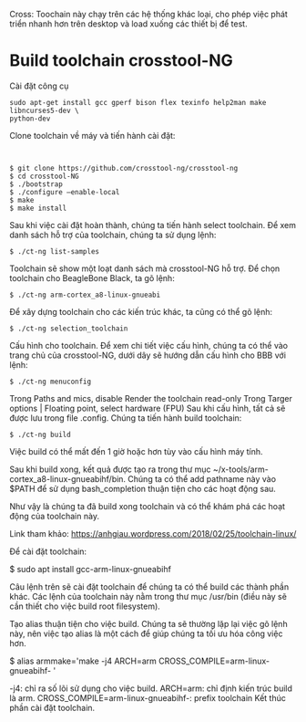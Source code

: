 Cross: Toochain này chạy trên các hệ thống khác loại, cho phép việc phát triển nhanh hơn trên desktop và load xuống các thiết bị để test.

# Build toolchain crosstool-NG

Cài đặt công cụ

```
sudo apt-get install gcc gperf bison flex texinfo help2man make libncurses5-dev \
python-dev
```

Clone toolchain về máy và tiến hành cài đặt:
```


$ git clone https://github.com/crosstool-ng/crosstool-ng
$ cd crosstool-NG
$ ./bootstrap
$ ./configure –enable-local
$ make
$ make install
```

Sau khi việc cài đặt hoàn thành, chúng ta tiến hành select toolchain. Để xem danh sách hỗ trợ của toolchain, chúng ta sử dụng lệnh:

`$ ./ct-ng list-samples`

Toolchain sẽ show một loạt danh sách mà crosstool-NG hỗ trợ. Để chọn toolchain cho BeagleBone Black, ta gõ lệnh:

`$ ./ct-ng arm-cortex_a8-linux-gnueabi`

Để xây dựng toolchain cho các kiến trúc khác, ta cũng có thể gõ lệnh:

`$ ./ct-ng selection_toolchain`

Cấu hình cho toolchain. Để xem chi tiết việc cấu hình, chúng ta có thể vào trang chủ của crosstool-NG, dưới dây sẽ hướng dẫn cấu hình cho BBB với lệnh:

`$ ./ct-ng menuconfig`

Trong Paths and mics, disable Render the toolchain read-only
Trong Targer options | Floating point, select hardware (FPU)
Sau khi cấu hình, tất cả sẽ được lưu trong file .config. Chúng ta tiến hành build toolchain:

`$ ./ct-ng build`

Việc build có thể mất đến 1 giờ hoặc hơn tùy vào cấu hình máy tính.

Sau khi build xong, kết quả được tạo ra trong thư mục ~/x-tools/arm-cortex_a8-linux-gnueabihf/bin. Chúng ta có thể add pathname này vào $PATH để sử dụng bash_completion thuận tiện cho các hoạt động sau.

Như vậy là chúng ta đã build xong toolchain và có thể khám phá các hoạt động của toolchain này.

Link tham khảo: https://anhgiau.wordpress.com/2018/02/25/toolchain-linux/


Để cài đặt toolchain:

$ sudo apt install gcc-arm-linux-gnueabihf

Câu lệnh trên sẽ cài đặt toolchain để chúng ta có thể build các thành phần khác. Các lệnh của toolchain này nằm trong thư mục /usr/bin (điều này sẽ cần thiết cho việc build root filesystem).

Tạo alias thuận tiện cho việc build. Chúng ta sẽ thường lặp lại việc gõ lệnh này, nên việc tạo alias là một cách để giúp chúng ta tối ưu hóa công việc hơn.

$ alias armmake='make -j4 ARCH=arm CROSS_COMPILE=arm-linux-gnueabihf- '

-j4: chỉ ra số lõi sử dụng cho việc build.
ARCH=arm: chỉ định kiến trúc build là arm.
CROSS_COMPILE=arm-linux-gnueabihf-: prefix toolchain
Kết thúc phần cài đặt toolchain.